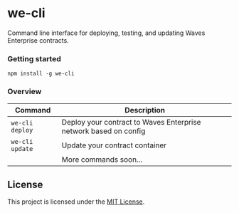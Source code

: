 # we-cli

Command line interface for deploying, testing, and updating Waves Enterprise contracts.

### Getting started

```
npm install -g we-cli
```

### Overview

| Command                        | Description                                                                                 |
| ------------------------------ | ------------------------------------------------------------------------------------------- |
| `we-cli deploy`                | Deploy your contract to Waves Enterprise network based on config                            |
| `we-cli update`                | Update your contract container                                                              |
|                                | More commands soon...                                                                      |

## License

This project is licensed under the [MIT License](LICENSE).